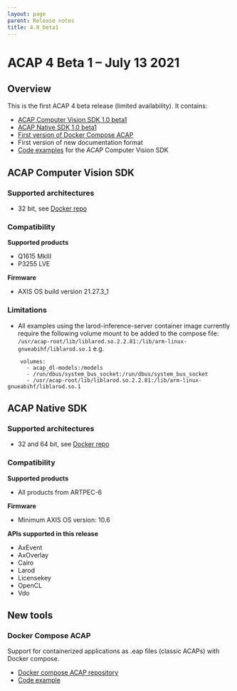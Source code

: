 ```yaml
---
layout: page
parent: Release notes
title: 4.0_beta1
---
```


# ACAP 4 Beta 1 – July 13 2021
## Overview
This is the first ACAP 4 beta release (limited availability). It contains:

* [ACAP Computer Vision SDK 1.0 beta1](#acap-computer-vision-sdk)
* [ACAP Native SDK 1.0 beta1](#acap-native-sdk)
* [First version of Docker Compose ACAP](#docker-compose-acap)
* First version of new documentation format
* [Code examples](https://github.com/AxisCommunications/acap-application-examples) for the ACAP Computer Vision SDK

## ACAP Computer Vision SDK
### Supported architectures

* 32 bit, see [Docker repo](https://hub.docker.com/r/axisecp/acap-computer-vision-sdk)

### Compatibility

**Supported products**
* Q1615 MkIII
* P3255 LVE

**Firmware**
* AXIS OS build version 21.27.3_1


### Limitations

* All examples using the larod-inference-server container image currently require the following volume mount to be added to the compose file: `/usr/acap-root/lib/liblarod.so.2.2.81:/lib/arm-linux-gnueabihf/liblarod.so.1` e.g.

```
    volumes:
      - acap_dl-models:/models
      - /run/dbus/system_bus_socket:/run/dbus/system_bus_socket
      - /usr/acap-root/lib/liblarod.so.2.2.81:/lib/arm-linux-gnueabihf/liblarod.so.1
 ```

## ACAP Native SDK
### Supported architectures

* 32 and 64 bit, see [Docker repo](https://hub.docker.com/r/axisecp/acap-native-sdk)

### Compatibility

**Supported products**
* All products from ARTPEC-6

**Firmware**
* Minimum AXIS OS version: 10.6

**APIs supported in this release**
* AxEvent
* AxOverlay
* Cairo
* Larod
* Licensekey
* OpenCL
* Vdo

## New tools
### Docker Compose ACAP

Support for containerized applications as .eap files (classic ACAPs) with Docker compose.
* [Docker compose ACAP repository](https://hub.docker.com/r/axisecp/docker-compose-acap)
* [Code example](https://github.com/AxisCommunications/acap-native-sdk-examples/tree/master/container-example)
